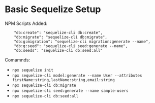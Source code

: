 # Basic Sequelize Setup

NPM Scripts Added:
```
    "db:create": "sequelize-cli db:create",
    "db:migrate": "sequelize-cli db:migrate",
    "db:g:migration": "sequelize-cli migration:generate --name",
    "db:g:seed": "sequelize-cli seed:generate --name",
    "db:seeds": "sequelize-cli db:seed:all"
```

Comamnds:
- `npx sequelize init`
- `npx sequelize-cli model:generate --name User --attributes firstName:string,lastName:string,email:string`
- `npx sequelize-cli db:migrate`
- `npx sequelize-cli seed:generate --name sample-users`
- `npx sequelize-cli db:seed:all`
